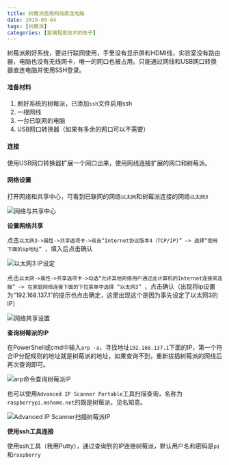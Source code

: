 ```yaml
---
title: 树莓派使用网线直连电脑
date: 2019-09-04
tags: [树莓派]
categories: [爱编程爱技术的孩子] 
---
```


树莓派刷好系统，要进行联网使用，手里没有显示屏和HDMI线，实验室没有路由器，电脑也没有无线网卡，唯一的网口也被占用。只能通过网线和USB网口转换器直连电脑并使用SSH登录。

#### 准备材料

1. 刷好系统的树莓派，已添加`ssh`文件启用ssh
2. 一根网线
3. 一台已联网的电脑
4. USB网口转换器（如果有多余的网口可以不需要）

#### 连接

使用USB网口转换器扩展一个网口出来，使用网线连接扩展的网口和树莓派。

#### 网络设置

打开网络和共享中心，可看到已联网的网络`以太网`和树莓派连接的网络`以太网3`

![网络与共享中心](https://picped-1301226557.cos.ap-beijing.myqcloud.com/BC_20190904_3AXugP.png)

**设置网络共享**

点击`以太网3->属性->共享选项卡->双击“Internet协议版本4（TCP/IP)” –> 选择“使用下面的ip地址” `，填入后点击确认

![以太网3 IP设定](https://picped-1301226557.cos.ap-beijing.myqcloud.com/3AXUg0.png)

点击`以太网->属性->共享选项卡->勾选“允许其他网络用户通过此计算机的Internet连接来连接” –> 在家庭网络连接下面的下拉菜单中选择 “以太网3” `，点击确认（出现将ip设置为“192.168.137.1”的提示也点击确定，这里出现这个是因为事先设定了以太网3的IP）

![网络共享设置](https://picped-1301226557.cos.ap-beijing.myqcloud.com/BC_20190904_3AXoUH.png)

**查询树莓派的IP**

在PowerShell或cmd中输入`arp -a`，寻找地址`192.168.137.1`下面的IP，第一个符合IP分配规则的地址就是树莓派的地址，如果查询不到，重新拔插树莓派的网线后再次查询即可。

![arp命令查询树莓派IP](https://picped-1301226557.cos.ap-beijing.myqcloud.com/BC_20190904_3AjSaQ.png)

也可以使用`Advanced IP Scanner Portable`工具扫描查询，名称为`raspberrypi.mshome.net`的既是树莓派，见名知意。

![Advanced IP Scanner扫描树莓派IP](https://picped-1301226557.cos.ap-beijing.myqcloud.com/BC_20190904_3AjFx0.png)

**使用ssh工具连接**

使用ssh工具（我用Putty），通过查询到的IP连接树莓派，默认用户名和密码是`pi`和`raspberry`